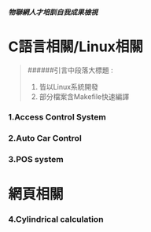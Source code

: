 ##### 物聯網人才培訓自我成果檢視

# C語言相關/Linux相關

> ######引言中段落大標題 : 
> 1.  皆以Linux系統開發
> 2.  部分檔案含Makefile快速編譯


### 1.Access Control System



### 2.Auto Car Control


### 3.POS system

# 網頁相關

### 4.Cylindrical calculation

